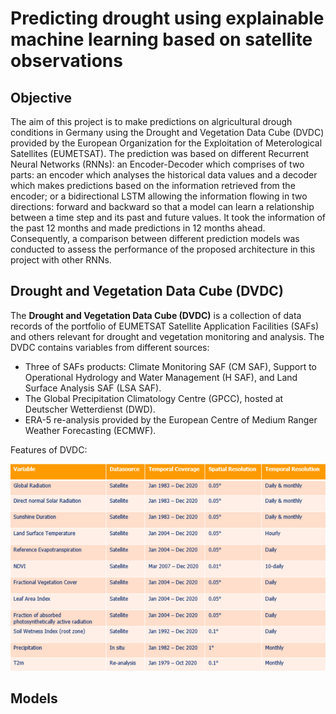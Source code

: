 # Predicting drought using explainable machine learning based on satellite observations
## Objective
The aim of this project is to make predictions on algricultural drough conditions in Germany using the Drought and Vegetation Data Cube (DVDC) provided by the European Organization for the Exploitation of Meterological Satellites (EUMETSAT). The prediction was based on different
Recurrent Neural Networks (RNNs): an Encoder-Decoder which comprises of two parts: an encoder which analyses the historical data values and a decoder which makes predictions based on the information retrieved from the encoder; or a bidirectional LSTM allowing the information flowing in two
directions: forward and backward so that a model can learn a relationship between a time step and its past and future values. It took the information of the past 12 months and made predictions in 12 months ahead. Consequently, a comparison between different prediction models was conducted
to assess the performance of the proposed architecture in this project with other RNNs. 
## Drought and Vegetation Data Cube (DVDC)
The **Drought and Vegetation Data Cube (DVDC)** is a collection of data records of the portfolio of EUMETSAT Satellite Application Facilities (SAFs) and others relevant for drought and vegetation monitoring and analysis. The DVDC contains variables from different sources:
- Three of SAFs products: Climate Monitoring SAF (CM SAF), Support to Operational Hydrology and Water Management (H SAF), and Land Surface Analysis SAF (LSA SAF).
- The Global Precipitation Climatology Centre (GPCC), hosted at Deutscher Wetterdienst (DWD).
- ERA-5 re-analysis provided by the European Centre of Medium Ranger Weather Forecasting (ECMWF).

Features of DVDC:

![DVDC features](images/DVDC.png)

## Models
